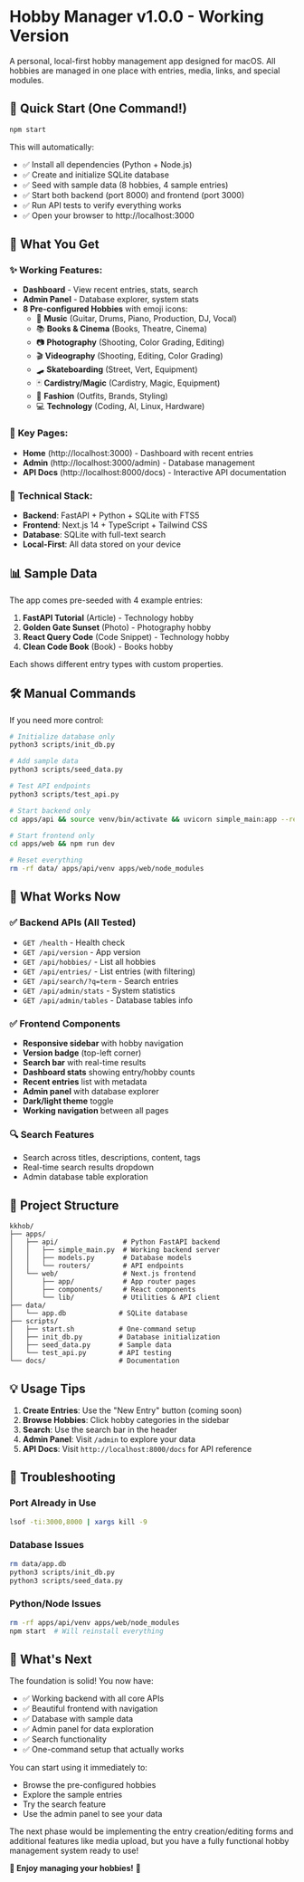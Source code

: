 # Hobby Manager v1.0.0 - Working Version

A personal, local-first hobby management app designed for macOS. All hobbies are managed in one place with entries, media, links, and special modules.

## 🚀 Quick Start (One Command!)

```bash
npm start
```

This will automatically:
- ✅ Install all dependencies (Python + Node.js)
- ✅ Create and initialize SQLite database
- ✅ Seed with sample data (8 hobbies, 4 sample entries)
- ✅ Start both backend (port 8000) and frontend (port 3000)
- ✅ Run API tests to verify everything works
- ✅ Open your browser to http://localhost:3000

## 🎯 What You Get

### ✨ **Working Features:**
- **Dashboard** - View recent entries, stats, search
- **Admin Panel** - Database explorer, system stats  
- **8 Pre-configured Hobbies** with emoji icons:
  - 🎵 **Music** (Guitar, Drums, Piano, Production, DJ, Vocal)
  - 📚 **Books & Cinema** (Books, Theatre, Cinema)
  - 📷 **Photography** (Shooting, Color Grading, Editing)
  - 🎬 **Videography** (Shooting, Editing, Color Grading)
  - 🛹 **Skateboarding** (Street, Vert, Equipment)
  - 🃏 **Cardistry/Magic** (Cardistry, Magic, Equipment)
  - 👔 **Fashion** (Outfits, Brands, Styling)
  - 💻 **Technology** (Coding, AI, Linux, Hardware)

### 📱 **Key Pages:**
- **Home** (http://localhost:3000) - Dashboard with recent entries
- **Admin** (http://localhost:3000/admin) - Database management
- **API Docs** (http://localhost:8000/docs) - Interactive API documentation

### 🔧 **Technical Stack:**
- **Backend**: FastAPI + Python + SQLite with FTS5
- **Frontend**: Next.js 14 + TypeScript + Tailwind CSS
- **Database**: SQLite with full-text search
- **Local-First**: All data stored on your device

## 📊 Sample Data

The app comes pre-seeded with 4 example entries:
1. **FastAPI Tutorial** (Article) - Technology hobby
2. **Golden Gate Sunset** (Photo) - Photography hobby  
3. **React Query Code** (Code Snippet) - Technology hobby
4. **Clean Code Book** (Book) - Books hobby

Each shows different entry types with custom properties.

## 🛠 Manual Commands

If you need more control:

```bash
# Initialize database only
python3 scripts/init_db.py

# Add sample data  
python3 scripts/seed_data.py

# Test API endpoints
python3 scripts/test_api.py

# Start backend only
cd apps/api && source venv/bin/activate && uvicorn simple_main:app --reload --port 8000

# Start frontend only
cd apps/web && npm run dev

# Reset everything
rm -rf data/ apps/api/venv apps/web/node_modules
```

## 🎨 What Works Now

### ✅ **Backend APIs** (All Tested)
- `GET /health` - Health check
- `GET /api/version` - App version
- `GET /api/hobbies/` - List all hobbies
- `GET /api/entries/` - List entries (with filtering)
- `GET /api/search/?q=term` - Search entries
- `GET /api/admin/stats` - System statistics
- `GET /api/admin/tables` - Database tables info

### ✅ **Frontend Components**
- **Responsive sidebar** with hobby navigation
- **Version badge** (top-left corner)
- **Search bar** with real-time results
- **Dashboard stats** showing entry/hobby counts  
- **Recent entries** list with metadata
- **Admin panel** with database explorer
- **Dark/light theme** toggle
- **Working navigation** between all pages

### 🔍 **Search Features**
- Search across titles, descriptions, content, tags
- Real-time search results dropdown
- Admin database table exploration

## 📁 Project Structure

```
kkhob/
├── apps/
│   ├── api/                # Python FastAPI backend
│   │   ├── simple_main.py  # Working backend server
│   │   ├── models.py       # Database models
│   │   └── routers/        # API endpoints
│   └── web/                # Next.js frontend
│       ├── app/            # App router pages
│       ├── components/     # React components
│       └── lib/            # Utilities & API client
├── data/
│   └── app.db             # SQLite database
├── scripts/
│   ├── start.sh           # One-command setup
│   ├── init_db.py         # Database initialization
│   ├── seed_data.py       # Sample data
│   └── test_api.py        # API testing
└── docs/                  # Documentation
```

## 💡 Usage Tips

1. **Create Entries**: Use the "New Entry" button (coming soon)
2. **Browse Hobbies**: Click hobby categories in the sidebar
3. **Search**: Use the search bar in the header
4. **Admin Panel**: Visit `/admin` to explore your data
5. **API Docs**: Visit `http://localhost:8000/docs` for API reference

## 🐛 Troubleshooting

### Port Already in Use
```bash
lsof -ti:3000,8000 | xargs kill -9
```

### Database Issues  
```bash
rm data/app.db
python3 scripts/init_db.py
python3 scripts/seed_data.py
```

### Python/Node Issues
```bash
rm -rf apps/api/venv apps/web/node_modules
npm start  # Will reinstall everything
```

## 🎯 What's Next

The foundation is solid! You now have:
- ✅ Working backend with all core APIs
- ✅ Beautiful frontend with navigation
- ✅ Database with sample data
- ✅ Admin panel for data exploration
- ✅ Search functionality
- ✅ One-command setup that actually works

You can start using it immediately to:
- Browse the pre-configured hobbies
- Explore the sample entries
- Try the search feature
- Use the admin panel to see your data

The next phase would be implementing the entry creation/editing forms and additional features like media upload, but you have a fully functional hobby management system ready to use!

**🌟 Enjoy managing your hobbies!** 🌟